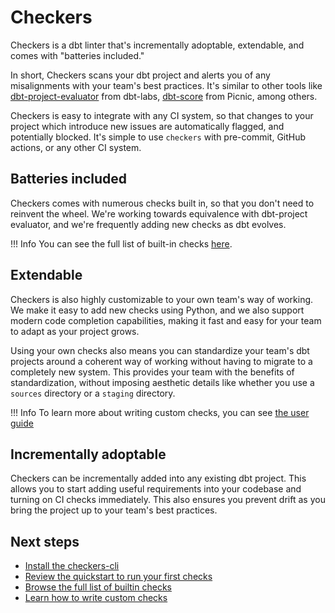 # Checkers

Checkers is a dbt linter that's incrementally adoptable, extendable, and comes with "batteries included."

In short, Checkers scans your dbt project and alerts you of any misalignments with your team's best practices. It's similar to other tools like [dbt-project-evaluator](https://github.com/dbt-labs/dbt-project-evaluator/tree/main) from dbt-labs, [dbt-score](https://github.com/PicnicSupermarket/dbt-score) from Picnic, among others.

Checkers is easy to integrate with any CI system, so that changes to your project which introduce new issues are automatically flagged, and potentially blocked. It's simple to use `checkers` with pre-commit, GitHub actions, or any other CI system.

## Batteries included

Checkers comes with numerous checks built in, so that you don't need to reinvent the wheel. We're working towards equivalence with dbt-project evaluator, and we're frequently adding new checks as dbt evolves.


!!! Info
    You can see the full list of built-in checks [here](checks/_index.md).

## Extendable

Checkers is also highly customizable to your own team's way of working. We make it easy to add new checks using Python, and we also support modern code completion capabilities, making it fast and easy for your team to adapt as your project grows.

Using your own checks also means you can standardize your team's dbt projects around a coherent way of working without having to migrate to a completely new system. This provides your team with the benefits of standardization, without imposing aesthetic details like whether you use a `sources` directory or a `staging` directory.

!!! Info
    To learn more about writing custom checks, you can see [the user guide](custom_checks.md)

## Incrementally adoptable

Checkers can be incrementally added into any existing dbt project. This allows you to start adding useful requirements into your codebase and turning on CI checks immediately. This also ensures you prevent drift as you bring the project up to your team's best practices.

## Next steps

- [Install the checkers-cli](installation.md)
- [Review the quickstart to run your first checks](quickstart.md)
- [Browse the full list of builtin checks](checks/_index.md)
- [Learn how to write custom checks](custom_checks.md)
